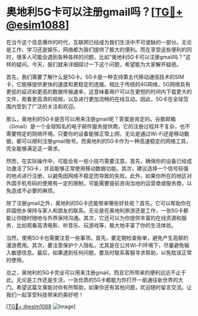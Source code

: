 # 奥地利5G卡可以注册gmail吗？[[TG💪+ @esim1088](https://t.me/s/esim1088)]

在当今这个信息爆炸的时代，互联网已经成为我们生活中不可或缺的一部分。无论是工作、学习还是娱乐，网络都为我们提供了极大的便利。而在享受这些便利的同时，很多人可能会遇到各种各样的问题，比如“奥地利5G卡可以注册gmail吗？”这样的疑问。今天，我们就来详细探讨一下这个问题，希望能为大家解开疑惑。

首先，我们需要了解什么是5G卡。5G卡是一种支持第五代移动通信技术的SIM卡，它能够提供更快的速度和更稳定的连接。相比于传统的4G网络，5G网络具有更低的延迟和更高的数据传输速率，这意味着用户可以在更短的时间内下载更大的文件，观看更高清的视频，以及进行更加流畅的在线互动。因此，5G卡在全球范围内受到了广泛的关注和欢迎。

那么，奥地利的5G卡是否可以用来注册gmail呢？答案是肯定的。谷歌邮箱（Gmail）是一个全球知名的电子邮件服务提供商，它的注册过程并不复杂，也不需要特定的网络环境。只要你的设备能够正常上网，无论是通过Wi-Fi还是移动数据，都可以顺利注册gmail账号。而奥地利的5G卡作为一种高速稳定的网络工具，完全能够满足这一需求。

然而，在实际操作中，可能会有一些小技巧需要注意。首先，确保你的设备已经成功激活了5G卡，并且能够正常使用移动数据功能。其次，建议选择一个信号较强的地点进行注册，以避免因网络不稳定而导致的失败。此外，如果你所在的地区对外国手机号码的使用有一定的限制，可能需要提前咨询当地的运营商或服务商，以免造成不必要的麻烦。

除了注册gmail之外，奥地利的5G卡还能带来哪些好处呢？首先，它可以帮助你在异国他乡保持与家人和朋友的联系。无论是在奥地利旅游还是工作，一张5G卡都能让你随时随地与外界保持沟通。其次，它还可以为你提供丰富的在线资源和服务，比如观看高清电影、听音乐、玩游戏等，极大地丰富了你的生活体验。

当然，使用5G卡也需要注意一些事项。首先，要定期检查账单，避免产生高额的漫游费用。其次，要注意保护个人隐私，尤其是在公共Wi-Fi环境下，尽量避免输入敏感信息。最后，如果遇到任何问题，要及时联系客服寻求帮助，以免耽误正常的使用。

总之，奥地利的5G卡完全可以用来注册gmail，而且它所带来的便利远远不止于此。无论是工作还是生活，一张优质的5G卡都能为你打开一扇通往新世界的大门。希望这篇文章能对你有所帮助，如果你还有其他问题，欢迎随时留言交流。让我们一起享受科技带来的美好吧！

[[TG💪+ @esim1088](https://t.me/s/esim1088) ![Image](https://i.postimg.cc/4NQfJmqS/Snipaste-2025-05-13-00-14-12.png)]